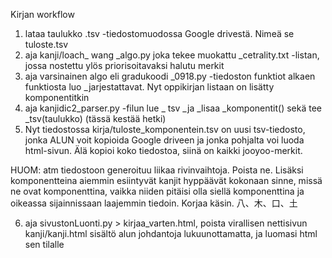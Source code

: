 Kirjan workflow

1. lataa taulukko .tsv -tiedostomuodossa Google drivestä. Nimeä se tuloste.tsv
2. aja kanji/loach_ wang _algo.py joka tekee muokattu _cetrality.txt -listan, jossa nostettu ylös priorisoitavaksi halutu merkit
3. aja varsinainen algo eli gradukoodi _0918.py -tiedoston funktiot alkaen funktiosta luo _jarjestattavat. Nyt oppikirjan listaan on lisätty komponentitkin
4. aja kanjidic2_parser.py -filun lue _ tsv _ja _lisaa _komponentit() sekä tee _tsv(taulukko) (tässä kestää hetki)
5. Nyt tiedostossa kirja/tuloste_komponentein.tsv on uusi tsv-tiedosto, jonka ALUN voit kopioida Google driveen ja jonka pohjalta voi luoda html-sivun. Älä kopioi koko tiedostoa, siinä on kaikki jooyoo-merkit.

HUOM: atm tiedostoon generoituu liikaa rivinvaihtoja. Poista ne. Lisäksi komponentteina aiemmin esiintyvät kanjit hyppäävät kokonaan sinne, missä ne ovat komponenttina, vaikka niiden pitäisi olla siellä komponenttina ja oikeassa sijainnissaan laajemmin tiedoin. Korjaa käsin. 八、木、口、土

6. aja sivustonLuonti.py > kirjaa_varten.html, poista virallisen nettisivun kanji/kanji.html sisältö alun johdantoja lukuunottamatta, ja luomasi html sen tilalle
